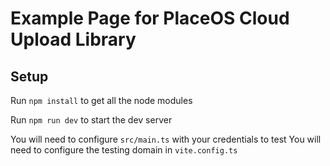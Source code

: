 # Example Page for PlaceOS Cloud Upload Library

## Setup

Run `npm install` to get all the node modules

Run `npm run dev` to start the dev server

You will need to configure `src/main.ts` with your credentials to test
You will need to configure the testing domain in `vite.config.ts`
